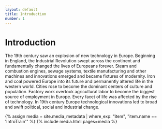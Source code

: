 ```yaml
---
layout: default
title: Introduction
number: 1
---
```

# Introduction

The 19th century saw an explosion of new technology in Europe. Beginning in England, the Industrial Revolution swept across the continent and fundamentally changed the lives of Europeans forever. Steam and combustion engines, sewage systems, textile manufacturing and other machines and innovations emerged and became fixtures of modernity. Iron and coal powered Europe into its future and permanently altered life in the western world. Cities rose to become the dominant centers of culture and population. Factory work overtook agricultural labor to become the biggest source of employment in Europe. Every facet of life was affected by the rise of technology. In 19th century Europe technological innovations led to broad and swift political, social and industrial change.



{% assign media = site.media_metadata | where_exp: "item", "item.name == 'IntroTrain'" %}
{% include media.html pages=media %}
